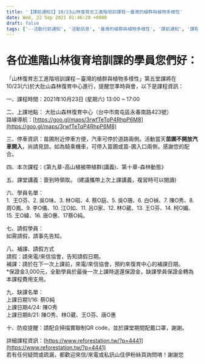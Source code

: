 ```yaml
---
title: '【課前通知I】10/23山林復育志工進階培訓課程－臺灣的植群與植物多樣性'
date: Wed, 22 Sep 2021 01:46:20 +0000
draft: false
tags: ['--活動行前通知', '活動訊息', '臺灣的植群與植物多樣性', '課前通知', '課程', '進階志工']
---
```


各位進階山林復育培訓課的學員您們好：
==================

「山林復育志工進階培訓課程－臺灣的植群與植物多樣性」第五堂課將在10/23(六)於大肚山森林復育中心進行，提醒您準時與會，以下是課程資訊：

一、課程時間：2021年10月23日 (星期六) 13:00 ~ 17:00

二、上課地點： 大肚山森林復育中心（台中市南屯區永春南路423號）   
路線導航：[https://goo.gl/maps/3rwfTeTqP4RhpP6M8](https://goo.gl/maps/3rwfTeTqP4RhpP6M8)

三、停車資訊：苗圃附近停車方便，汽車可停於道路兩側。活動當天**苗圃不開放汽車開入**，尚請見諒。如為騎乘機車，可停入苗圃或苗-圃入口兩側，感謝您的配合。

四、本次課程：《第九章-高山植被帶植群(講義)、第十章-森林動態》

五、課堂講義：簽到時領取。 (建議攜帶上次上課講義，複習時可以閱讀)

六、學員名單：  
1.  王O芬、2. 吳O味、3. 林O昭、4. 蔡O庭、5. 吳O珊、6. 白O禎、7. 陳O秀、8. 周O鳳、9. 李O儀、10. 江O如、11. 呂O家、12. 林O葳、13. 王O芬、14. 柯O媚、15. 王O緯、16. 唐O惠、17蔡O純。

七、請假學員：  
如需請假，請事先告知。

八、補課、請假方式  
請假：請來電/來信協會，告知請假日期。  
補課：請於在下一次上課前，來電/來信協會，預約來復育中心的補課日期。  
\*保證金3,000元，全勤學員於最後一次上課時退還保證金，缺課學員保證金轉為本課程費用支用。

九、缺課名單：  
上課日期1/16: 蔡O純  
上課日期4/24: 陳O秀  
上課日期8/21: 陳O秀、林O葳、王O芬、唐O惠

十、防疫提醒：請配合掃描實聯制QR code，並於課堂期間配戴口罩，謝謝。

詳細課程資訊：[https://www.reforestation.tw/?p=4441](https://www.reforestation.tw/?p=4441)  
若有任何疑問或疏漏，都歡迎來信/來電或私訊山佳伊粉絲頁詢問唷！謝謝您